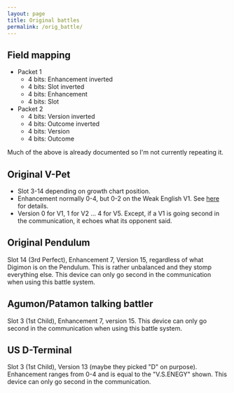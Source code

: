 ```yaml
---
layout: page
title: Original battles
permalink: /orig_battle/
---
```


## Field mapping

* Packet 1
  * 4 bits: Enhancement inverted
  * 4 bits: Slot inverted
  * 4 bits: Enhancement
  * 4 bits: Slot
* Packet 2
  * 4 bits: Version inverted
  * 4 bits: Outcome inverted
  * 4 bits: Version
  * 4 bits: Outcome

Much of the above is already documented so I'm not currently repeating it.

## Original V-Pet

* Slot 3-14 depending on growth chart position.
* Enhancement normally 0-4, but 0-2 on the Weak English V1. See [here](/vpet/) for details.
* Version 0 for V1, 1 for V2 ... 4 for V5. Except, if a V1 is going second in the communication, it echoes what its opponent said.

## Original Pendulum

Slot 14 (3rd Perfect), Enhancement 7, Version 15, regardless of what Digimon is on the Pendulum. This is rather unbalanced and they stomp everything else. This device can only go second in the communication when using this battle system.

## Agumon/Patamon talking battler

Slot 3 (1st Child), Enhancement 7, version 15. This device can only go second in the communication when using this battle system.

## US D-Terminal

Slot 3 (1st Child), Version 13 (maybe they picked "D" on purpose). Enhancement ranges from 0-4 and is equal to the "V.S.ENEGY" shown. This device can only go second in the communication.

